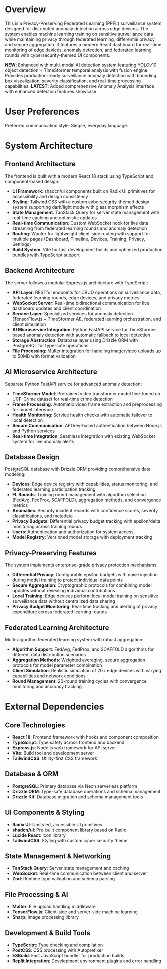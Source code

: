 # Overview

This is a Privacy-Preserving Federated Learning (PPFL) surveillance system designed for distributed anomaly detection across edge devices. The system enables machine learning training on sensitive surveillance data while maintaining privacy through federated learning, differential privacy, and secure aggregation. It features a modern React dashboard for real-time monitoring of edge devices, anomaly detection, and federated learning rounds with cybersecurity-themed UI components.

**NEW**: Enhanced with multi-modal AI detection system featuring YOLOv10 object detection + TimeSformer temporal analysis with fusion engine. Provides production-ready surveillance anomaly detection with bounding box visualization, severity classification, and real-time processing capabilities. **LATEST**: Added comprehensive Anomaly Analysis interface with enhanced detection features showcase.

# User Preferences

Preferred communication style: Simple, everyday language.

# System Architecture

## Frontend Architecture
The frontend is built with a modern React 18 stack using TypeScript and component-based design:

- **UI Framework**: shadcn/ui components built on Radix UI primitives for accessibility and design consistency
- **Styling**: Tailwind CSS with a custom cybersecurity-themed design system supporting dark/light mode with glass morphism effects
- **State Management**: TanStack Query for server state management with real-time caching and optimistic updates
- **Real-time Communication**: Custom WebSocket hook for live data streaming from federated learning rounds and anomaly detection
- **Routing**: Wouter for lightweight client-side routing with support for multiple pages (Dashboard, Timeline, Devices, Training, Privacy, Settings)
- **Build System**: Vite for fast development builds and optimized production bundles with TypeScript support

## Backend Architecture
The server follows a modular Express.js architecture with TypeScript:

- **API Layer**: RESTful endpoints for CRUD operations on surveillance data, federated learning rounds, edge devices, and privacy metrics
- **WebSocket Server**: Real-time bidirectional communication for live dashboard updates and client coordination
- **Service Layer**: Specialized services for anomaly detection (TensorFlow.js + TimeSformer AI), federated learning orchestration, and client simulation
- **AI Microservice Integration**: Python FastAPI service for TimeSformer-based anomaly detection with automatic fallback to local detection
- **Storage Abstraction**: Database layer using Drizzle ORM with PostgreSQL for type-safe operations
- **File Processing**: Multer integration for handling image/video uploads up to 50MB with format validation

## AI Microservice Architecture
Separate Python FastAPI service for advanced anomaly detection:

- **TimeSformer Model**: Pretrained video transformer model fine-tuned on UCF-Crime dataset for real-time crime detection
- **Frame Processing**: Automatic video frame extraction and preprocessing for model inference
- **Health Monitoring**: Service health checks with automatic failover to local detection
- **Secure Communication**: API key-based authentication between Node.js and Python services
- **Real-time Integration**: Seamless integration with existing WebSocket system for live anomaly alerts

## Database Design
PostgreSQL database with Drizzle ORM providing comprehensive data modeling:

- **Devices**: Edge device registry with capabilities, status monitoring, and federated learning participation tracking
- **FL Rounds**: Training round management with algorithm selection (FedAvg, FedProx, SCAFFOLD), aggregation methods, and convergence metrics
- **Anomalies**: Security incident records with confidence scores, severity classifications, and metadata
- **Privacy Budgets**: Differential privacy budget tracking with epsilon/delta monitoring across training rounds
- **Users**: Authentication and authorization for system access
- **Model Registry**: Versioned model storage with deployment tracking

## Privacy-Preserving Features
The system implements enterprise-grade privacy protection mechanisms:

- **Differential Privacy**: Configurable epsilon budgets with noise injection during model training to protect individual data points
- **Secure Aggregation**: Cryptographic protocols for combining model updates without revealing individual contributions
- **Local Training**: Edge devices perform local model training on sensitive surveillance data without centralized data sharing
- **Privacy Budget Monitoring**: Real-time tracking and alerting of privacy expenditure across federated learning rounds

## Federated Learning Architecture
Multi-algorithm federated learning system with robust aggregation:

- **Algorithm Support**: FedAvg, FedProx, and SCAFFOLD algorithms for different data distribution scenarios
- **Aggregation Methods**: Weighted averaging, secure aggregation protocols for model parameter combination
- **Client Simulation**: Realistic simulation of 20+ edge devices with varying capabilities and network conditions
- **Round Management**: 20-round training cycles with convergence monitoring and accuracy tracking

# External Dependencies

## Core Technologies
- **React 18**: Frontend framework with hooks and component composition
- **TypeScript**: Type safety across frontend and backend
- **Express.js**: Node.js web framework for API server
- **Vite**: Build tool and development server
- **TailwindCSS**: Utility-first CSS framework

## Database & ORM
- **PostgreSQL**: Primary database via Neon serverless platform
- **Drizzle ORM**: Type-safe database operations and schema management
- **Drizzle Kit**: Database migration and schema management tools

## UI Components & Styling
- **Radix UI**: Unstyled, accessible UI primitives
- **shadcn/ui**: Pre-built component library based on Radix
- **Lucide React**: Icon library
- **TailwindCSS**: Styling with custom cyber security theme

## State Management & Networking
- **TanStack Query**: Server state management and caching
- **WebSocket**: Real-time communication between client and server
- **Zod**: Runtime type validation and schema parsing

## File Processing & AI
- **Multer**: File upload handling middleware
- **TensorFlow.js**: Client-side and server-side machine learning
- **Sharp**: Image processing library

## Development & Build Tools
- **TypeScript**: Type checking and compilation
- **PostCSS**: CSS processing with Autoprefixer
- **ESBuild**: Fast JavaScript bundler for production builds
- **Replit Integration**: Development environment plugins and error handling